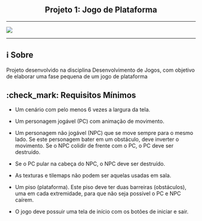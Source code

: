 <h2 align="center">Projeto 1: Jogo de Plataforma</h2>

___

 <img src="https://github.com/brunaoruchi/Platform_Game/blob/main/PlataformProject.gif">

___

## :information_source: Sobre

Projeto desenvolvido na disciplina Desenvolvimento de Jogos, com objetivo de elaborar uma fase pequena de um jogo de plataforma


## :check_mark: Requisitos Mínimos

- Um cenário com pelo menos 6 vezes a largura da tela.

- Um personagem jogável (PC) com animação de movimento.

- Um personagem não jogável (NPC) que se move sempre para o mesmo lado. Se este personagem bater em um obstáculo, deve inverter o movimento. Se o NPC colidir de frente com o PC, o PC deve ser destruído.

- Se o PC pular na cabeça do NPC, o NPC deve ser destruído.

- As texturas e tilemaps não podem ser aquelas usadas em sala.

- Um piso (plataforma). Este piso deve ter duas barreiras (obstáculos), uma em cada extremidade, para que não seja possível o PC e NPC caírem.

- O jogo deve possuir uma tela de início com os botões de iniciar e sair.

